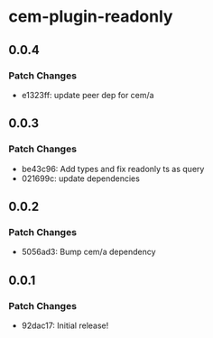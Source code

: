 # cem-plugin-readonly

## 0.0.4

### Patch Changes

- e1323ff: update peer dep for cem/a

## 0.0.3

### Patch Changes

- be43c96: Add types and fix readonly ts as query
- 021699c: update dependencies

## 0.0.2

### Patch Changes

- 5056ad3: Bump cem/a dependency

## 0.0.1

### Patch Changes

- 92dac17: Initial release!
